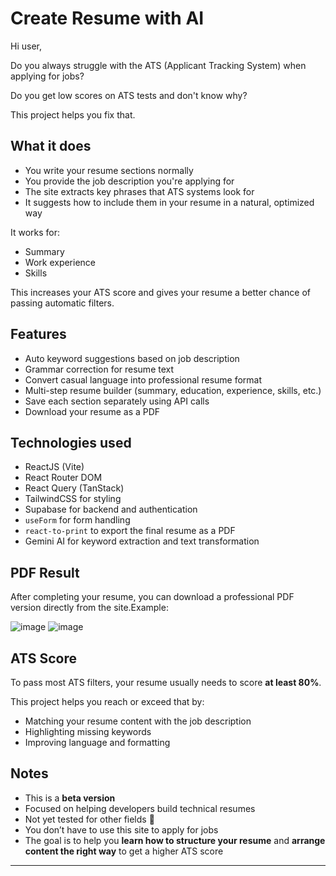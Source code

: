 # Create Resume with AI

Hi user,

Do you always struggle with the ATS (Applicant Tracking System) when applying for jobs?

Do you get low scores on ATS tests and don't know why?

This project helps you fix that.

## What it does

* You write your resume sections normally
* You provide the job description you're applying for
* The site extracts key phrases that ATS systems look for
* It suggests how to include them in your resume in a natural, optimized way

It works for:

* Summary
* Work experience
* Skills

This increases your ATS score and gives your resume a better chance of passing automatic filters.

## Features

* Auto keyword suggestions based on job description
* Grammar correction for resume text
* Convert casual language into professional resume format
* Multi-step resume builder (summary, education, experience, skills, etc.)
* Save each section separately using API calls
* Download your resume as a PDF

## Technologies used

* ReactJS (Vite)
* React Router DOM
* React Query (TanStack)
* TailwindCSS for styling
* Supabase for backend and authentication
* `useForm` for form handling
* `react-to-print` to export the final resume as a PDF
* Gemini AI for keyword extraction and text transformation

## PDF Result

After completing your resume, you can download a professional PDF version directly from the site.Example:


![image](https://github.com/user-attachments/assets/78f3427c-eb04-4b77-ab42-236287a44d34)
![image](https://github.com/user-attachments/assets/2fa2d622-56f8-4bda-8891-ae49212b9ee3)



## ATS Score

To pass most ATS filters, your resume usually needs to score **at least 80%**.

This project helps you reach or exceed that by:

* Matching your resume content with the job description
* Highlighting missing keywords
* Improving language and formatting

## Notes

* This is a **beta version**
* Focused on helping developers build technical resumes
* Not yet tested for other fields 🙂
* You don’t have to use this site to apply for jobs
* The goal is to help you **learn how to structure your resume** and **arrange content the right way** to get a higher ATS score

---


